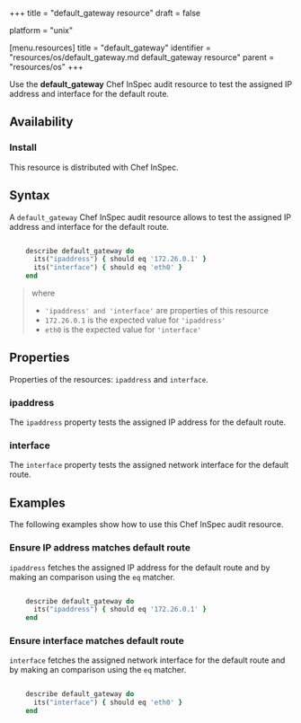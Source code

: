 +++
title = "default_gateway resource"
draft = false

platform = "unix"

[menu.resources]
    title = "default_gateway"
    identifier = "resources/os/default_gateway.md default_gateway resource"
    parent = "resources/os"
+++

Use the **default_gateway** Chef InSpec audit resource to test the assigned IP address and interface for the default route.

## Availability

### Install

This resource is distributed with Chef InSpec.

## Syntax

A `default_gateway` Chef InSpec audit resource allows to test the assigned IP address and interface for the default route.

```ruby

    describe default_gateway do
      its("ipaddress") { should eq '172.26.0.1' }
      its("interface") { should eq 'eth0' }
    end
```

> where
>
> - `'ipaddress' and 'interface'` are properties of this resource
> - `172.26.0.1` is the expected value for `'ipaddress'`
> - `eth0` is the expected value for `'interface'`

## Properties

Properties of the resources: `ipaddress` and `interface`.

### ipaddress

The `ipaddress` property tests the assigned IP address for the default route.

### interface

The `interface` property tests the assigned network interface for the default route.

## Examples

The following examples show how to use this Chef InSpec audit resource.

### Ensure IP address matches default route

`ipaddress` fetches the assigned IP address for the default route and by making an comparison using the `eq` matcher.

```ruby

    describe default_gateway do
      its("ipaddress") { should eq '172.26.0.1' }
    end
```

### Ensure interface matches default route

`interface` fetches the assigned network interface for the default route and by making an comparison using the `eq` matcher.

```ruby

    describe default_gateway do
      its("interface") { should eq 'eth0' }
    end
```
